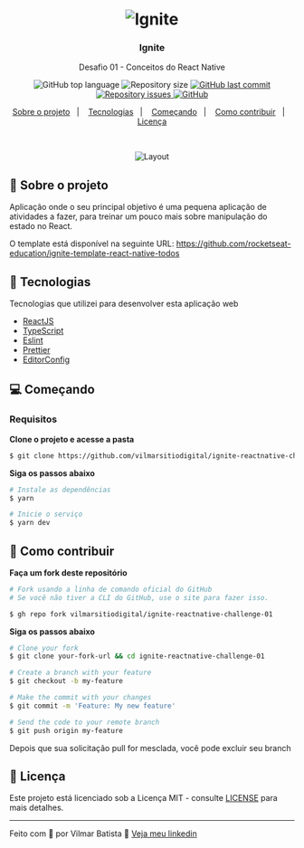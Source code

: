 <h1 align="center">
  <img alt="Ignite" src="https://res.cloudinary.com/vilmarbatista/image/upload/v1624736643/Development/Ignite/ignite_wb2und.png" />
</h1>

<h3 align="center">
  Ignite
</h3>

<p align="center">Desafio 01 - Conceitos do React Native</p>

<p align="center">
  <img alt="GitHub top language" src="https://img.shields.io/github/languages/top/vilmarsitiodigital/ignite-reactnative-challenge-01?color=06b656">

  <img alt="Repository size" src="https://img.shields.io/github/repo-size/vilmarsitiodigital/ignite-reactnative-challenge-01?color=06b656">

  <a href="https://github.com/vilmarsitiodigital/ignite-reactnative-challenge-01/commits/main">
    <img alt="GitHub last commit" src="https://img.shields.io/github/last-commit/vilmarsitiodigital/ignite-reactnative-challenge-01?color=06b656">
  </a>

  <a href="https://github.com/vilmarsitiodigital/ignite-reactnative-challenge-01/issues">
    <img alt="Repository issues" src="https://img.shields.io/github/issues/vilmarsitiodigital/ignite-reactnative-challenge-01?color=06b656">
  </a>

  <a href="https://github.com/vilmarsitiodigital/ignite-reactnative-challenge-01/blob/main/LICENSE">
    <img alt="GitHub" src="https://img.shields.io/github/license/vilmarsitiodigital/ignite-reactnative-challenge-01?color=06b656">
  </a>
</p>

<p align="center">
  <a href="#-sobre-o-projeto">Sobre o projeto</a>&nbsp;&nbsp;&nbsp;|&nbsp;&nbsp;&nbsp;
  <a href="#-tecnologias">Tecnologias</a>&nbsp;&nbsp;&nbsp;|&nbsp;&nbsp;&nbsp;
  <a href="#-começando">Começando</a>&nbsp;&nbsp;&nbsp;|&nbsp;&nbsp;&nbsp;
  <a href="#-como-contribuir">Como contribuir</a>&nbsp;&nbsp;&nbsp;|&nbsp;&nbsp;&nbsp;
  <a href="#-licença">Licença</a>
</p>

</br>

<p align="center">
  <img alt="Layout" src="https://res.cloudinary.com/vilmarbatista/image/upload/v1624735859/Development/Ignite/tasks_wgak6t.png">
</p>

## 📆 Sobre o projeto

Aplicação onde o seu principal objetivo é uma pequena aplicação de atividades a fazer, para treinar um pouco mais sobre manipulação do estado no React. 

O template está disponível na seguinte URL: https://github.com/rocketseat-education/ignite-template-react-native-todos<br />

## 🚀 Tecnologias

Tecnologias que utilizei para desenvolver esta aplicação web

- [ReactJS](https://reactjs.org/)
- [TypeScript](https://www.typescriptlang.org/)
- [Eslint](https://eslint.org/)
- [Prettier](https://prettier.io/)
- [EditorConfig](https://editorconfig.org/)

## 💻 Começando

### Requisitos

**Clone o projeto e acesse a pasta**

```bash
$ git clone https://github.com/vilmarsitiodigital/ignite-reactnative-challenge-01.git && cd ignite-reactnative-challenge-01
```

**Siga os passos abaixo**

```bash
# Instale as dependências
$ yarn

# Inicie o serviço
$ yarn dev
```

## 🤔 Como contribuir

**Faça um fork deste repositório**

```bash
# Fork usando a linha de comando oficial do GitHub
# Se você não tiver a CLI do GitHub, use o site para fazer isso.

$ gh repo fork vilmarsitiodigital/ignite-reactnative-challenge-01
```

**Siga os passos abaixo**

```bash
# Clone your fork
$ git clone your-fork-url && cd ignite-reactnative-challenge-01

# Create a branch with your feature
$ git checkout -b my-feature

# Make the commit with your changes
$ git commit -m 'Feature: My new feature'

# Send the code to your remote branch
$ git push origin my-feature
```

Depois que sua solicitação pull for mesclada, você pode excluir seu branch

## 📝 Licença

Este projeto está licenciado sob a Licença MIT - consulte  [LICENSE](LICENSE) para mais detalhes.

---

Feito com 💚 por Vilmar Batista 🤝 [Veja meu linkedin](https://www.linkedin.com/in/vilmarbatista/)
